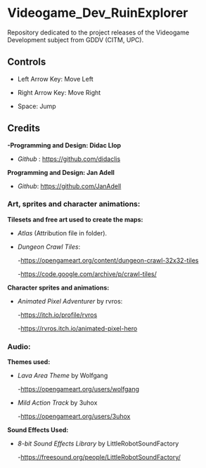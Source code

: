 # Videogame_Dev_RuinExplorer
Repository dedicated to the project releases of the Videogame Development subject from GDDV (CITM, UPC).



## Controls

* Left Arrow Key: Move Left

* Right Arrow Key: Move Right

* Space: Jump



## Credits

**-Programming and Design: Didac Llop**

* *Github* : https://github.com/didaclis

**Programming and Design: Jan Adell**

* *Github*: https://github.com/JanAdell

### Art, sprites and character animations:

**Tilesets and free art used to create the maps:**

* *Atlas* (Attribution file in folder).

* *Dungeon Crawl Tiles*:

  -https://opengameart.org/content/dungeon-crawl-32x32-tiles

	-https://code.google.com/archive/p/crawl-tiles/

**Character sprites and animations:**

* *Animated Pixel Adventurer* by rvros:

	-https://itch.io/profile/rvros

	-https://rvros.itch.io/animated-pixel-hero

### Audio:

**Themes used:**

* *Lava Area Theme* by Wolfgang 

  -https://opengameart.org/users/wolfgang

* *Mild Action Track* by 3uhox 

  -https://opengameart.org/users/3uhox

**Sound Effects Used:**

* *8-bit Sound Effects Library* by LittleRobotSoundFactory

  -https://freesound.org/people/LittleRobotSoundFactory/
